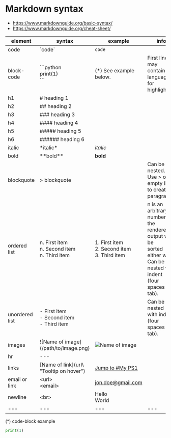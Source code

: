 
# Markdown syntax

- https://www.markdownguide.org/basic-syntax/
- https://www.markdownguide.org/cheat-sheet/

|   element     |   syntax          |   example  |  info    |
|   ---         |   ---             | --- | --- |
|   code        | \`code\`          | `code` | |
|   block-code  | \```python<br> print(1)<br>\``` | (*) See example below. | First line may contain language for highlighting |
|   h1          | # heading 1 | | |
|   h2          | ## heading 2 | | |
|   h3          | ### heading 3 | | |
|   h4          | #### heading 4 | | |
|   h5          | ##### heading 5 | | |
|   h6          | ###### heading 6 | | |
|   italic      | \*italic\* | *italic* | |
|   bold        | \*\*bold\*\* | **bold** | |
|   blockquote  | \> blockquote | | Can be nested. <br> Use \> on empty line <br> to create paragraphs |
| ordered list  | n. First item <br> n. Second item <br> n. Third item              | 1. First item <br> 2. Second item <br> 3. Third item      | n is an arbitrary <br> number, the rendered <br> output will be <br> sorted either way. <br> Can be nested with <br> indent (four spaces or tab). |
| unordered list | - First item <br> - Second item <br> - Third item | | Can be nested <br> with indent (four spaces or tab). |
| images | \!\[Name of image\]\(/path/to/image.png\) | ![Name of image](https://d33wubrfki0l68.cloudfront.net/e7ed9fe4bafe46e275c807d63591f85f9ab246ba/e2d28/assets/images/tux.png) | |
| hr | \-\-\- | | |
| links | \[Name of link\]\(url\ \"Tooltip on hover\") | [Jump to #My PS1](#my-ps1 "Tooltip for My PS1 header") | |
| email or link | \<url\> <br> \<email\> | <jon.doe@gmail.com> | |
| newline | \<br\> | Hello <br> World | |
| --- | --- | --- | --- |

(*) code-block example
```python 
print(1)
```